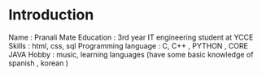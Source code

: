# Introduction 

Name : Pranali Mate
Education : 3rd year IT engineering student at YCCE
Skills : html, css, sql
Programming language : C, C++ , PYTHON , CORE JAVA 
Hobby : music, learning languages (have some basic knowledge of spanish , korean )


